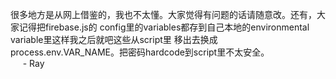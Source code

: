 很多地方是从网上借鉴的，我也不太懂。大家觉得有问题的话请随意改。还有，大家记得把firebase.js的
config里的variables都存到自己本地的environmental variable里这样我之后就吧这些从script里
移出去换成process.env.VAR_NAME。把密码hardcode到script里不太安全。  
     - Ray
